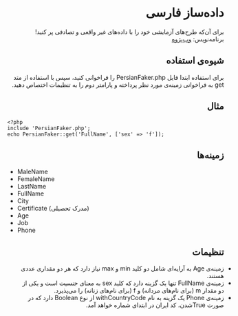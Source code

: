 <h1 id="" lang="fa" dir="rtl" align="right">داده‌ساز فارسی</h1>

<p lang="fa" dir="rtl" align="right">برای آن‌که طرح‌های آزمایشی خود را با داده‌های غیر واقعی و تصادفی پر کنید!
برنامه‌نویس: <a href="https://webpajooh.github.io/WebPajooh/">وب‌پژوه</a></p>

<h2 id="-1" lang="fa" dir="rtl" align="right">شیوه‌ی استفاده</h2>
<p lang="fa" dir="rtl" align="right">برای استفاده ابتدا فایل PersianFaker.php را فراخوانی کنید، سپس با استفاده از متد get به فراخوانی زمینه‌ی مورد نظر پرداخته و پارامتر دوم را به تنظیمات اختصاص دهید.</p>

<h2 id="-2" lang="fa" dir="rtl" align="right">مثال</h2>
<pre><code>&lt;?php
include 'PersianFaker.php';
echo PersianFaker::get('FullName', ['sex' =&gt; 'f']);
</code></pre>

<h2 id="-3" lang="fa" dir="rtl" align="right">زمینه‌ها</h2>
<ul>
<li>MaleName</li>

<li>FemaleName</li>

<li>LastName</li>

<li>FullName</li>

<li>City</li>

<li>Certificate (مدرک تحصیلی)</li>

<li>Age</li>
<li>Job</li>
<li>Phone</li>
</ul>

<h2 id="-4" lang="fa" dir="rtl" align="right">تنظیمات</h2>
<ul>
<li lang="fa" dir="rtl" align="right">زمینه‌ی Age به آرایه‌ای شامل دو کلید min و max نیاز دارد که هر دو مقداری عددی هستند.</li>
<li lang="fa" dir="rtl" align="right">زمینه‌ی FullName تنها یک گزینه دارد که کلید sex به معنای جنسیت است و یکی از دو مقدار m (برای نام‌های مردانه) و f (برای نام‌های زنانه) را می‌پذیرد.</li>
<li lang="fa" dir="rtl" align="right">زمینه‌ی Phone یک گزینه به نام withCountryCode از نوع Boolean دارد که در صورت Trueشدن، کد ایران در ابتدای شماره خواهد آمد.</li>
</ul>
